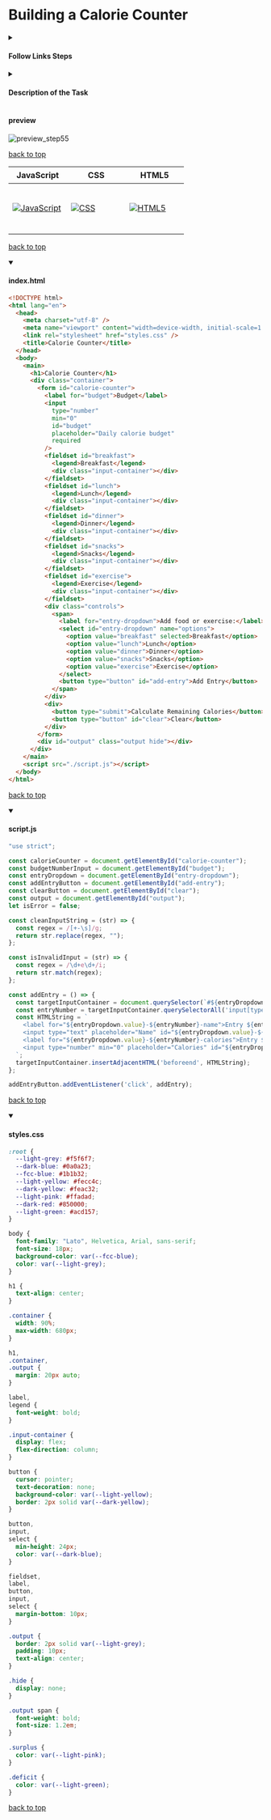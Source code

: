 
<a id=top></a>

# Building a Calorie Counter

<details>
      <summary>
        <h4>Follow Links Steps</h4>
      </summary>
       
<table>
  <thead>
    <tr><th><a href="https://github.com/AndriiKot/JS__Validation_by_Building_a_Calorie_Counter__freeCodeCamp//tree/main/steps/__00__title_" target="_self">Step 0</a></th><th><a href="https://github.com/AndriiKot/JS__Validation_by_Building_a_Calorie_Counter__freeCodeCamp//tree/main/steps/__01__step__" target="_self">Step 1</a></th><th><a href="https://github.com/AndriiKot/JS__Validation_by_Building_a_Calorie_Counter__freeCodeCamp//tree/main/steps/__02__step__" target="_self">Step 2</a></th><th><a href="https://github.com/AndriiKot/JS__Validation_by_Building_a_Calorie_Counter__freeCodeCamp//tree/main/steps/__03__step__" target="_self">Step 3</a></th><th><a href="https://github.com/AndriiKot/JS__Validation_by_Building_a_Calorie_Counter__freeCodeCamp//tree/main/steps/__04__step__" target="_self">Step 4</a></th><tr><th><a href="https://github.com/AndriiKot/JS__Validation_by_Building_a_Calorie_Counter__freeCodeCamp//tree/main/steps/__05__step__" target="_self">Step 5</a></th><th><a href="https://github.com/AndriiKot/JS__Validation_by_Building_a_Calorie_Counter__freeCodeCamp//tree/main/steps/__06__step__" target="_self">Step 6</a></th><th><a href="https://github.com/AndriiKot/JS__Validation_by_Building_a_Calorie_Counter__freeCodeCamp//tree/main/steps/__07__step__" target="_self">Step 7</a></th><th><a href="https://github.com/AndriiKot/JS__Validation_by_Building_a_Calorie_Counter__freeCodeCamp//tree/main/steps/__08__step__" target="_self">Step 8</a></th><th><a href="https://github.com/AndriiKot/JS__Validation_by_Building_a_Calorie_Counter__freeCodeCamp//tree/main/steps/__09__step__" target="_self">Step 9</a></th><tr><th><a href="https://github.com/AndriiKot/JS__Validation_by_Building_a_Calorie_Counter__freeCodeCamp//tree/main/steps/__10__step__" target="_self">Step 10</a></th><th><a href="https://github.com/AndriiKot/JS__Validation_by_Building_a_Calorie_Counter__freeCodeCamp//tree/main/steps/__11__step__" target="_self">Step 11</a></th><th><a href="https://github.com/AndriiKot/JS__Validation_by_Building_a_Calorie_Counter__freeCodeCamp//tree/main/steps/__12__step__" target="_self">Step 12</a></th><th><a href="https://github.com/AndriiKot/JS__Validation_by_Building_a_Calorie_Counter__freeCodeCamp//tree/main/steps/__13__step__" target="_self">Step 13</a></th><th><a href="https://github.com/AndriiKot/JS__Validation_by_Building_a_Calorie_Counter__freeCodeCamp//tree/main/steps/__14__step__" target="_self">Step 14</a></th><tr><th><a href="https://github.com/AndriiKot/JS__Validation_by_Building_a_Calorie_Counter__freeCodeCamp//tree/main/steps/__15__step__" target="_self">Step 15</a></th><th><a href="https://github.com/AndriiKot/JS__Validation_by_Building_a_Calorie_Counter__freeCodeCamp//tree/main/steps/__16__step__" target="_self">Step 16</a></th><th><a href="https://github.com/AndriiKot/JS__Validation_by_Building_a_Calorie_Counter__freeCodeCamp//tree/main/steps/__17__step__" target="_self">Step 17</a></th><th><a href="https://github.com/AndriiKot/JS__Validation_by_Building_a_Calorie_Counter__freeCodeCamp//tree/main/steps/__18__step__" target="_self">Step 18</a></th><th><a href="https://github.com/AndriiKot/JS__Validation_by_Building_a_Calorie_Counter__freeCodeCamp//tree/main/steps/__19__step__" target="_self">Step 19</a></th><tr><th><a href="https://github.com/AndriiKot/JS__Validation_by_Building_a_Calorie_Counter__freeCodeCamp//tree/main/steps/__20__step__" target="_self">Step 20</a></th><th><a href="https://github.com/AndriiKot/JS__Validation_by_Building_a_Calorie_Counter__freeCodeCamp//tree/main/steps/__21__step__" target="_self">Step 21</a></th><th><a href="https://github.com/AndriiKot/JS__Validation_by_Building_a_Calorie_Counter__freeCodeCamp//tree/main/steps/__22__step__" target="_self">Step 22</a></th><th><a href="https://github.com/AndriiKot/JS__Validation_by_Building_a_Calorie_Counter__freeCodeCamp//tree/main/steps/__23__step__" target="_self">Step 23</a></th><th><a href="https://github.com/AndriiKot/JS__Validation_by_Building_a_Calorie_Counter__freeCodeCamp//tree/main/steps/__24__step__" target="_self">Step 24</a></th><tr><th><a href="https://github.com/AndriiKot/JS__Validation_by_Building_a_Calorie_Counter__freeCodeCamp//tree/main/steps/__25__step__" target="_self">Step 25</a></th><th><a href="https://github.com/AndriiKot/JS__Validation_by_Building_a_Calorie_Counter__freeCodeCamp//tree/main/steps/__26__step__" target="_self">Step 26</a></th><th><a href="https://github.com/AndriiKot/JS__Validation_by_Building_a_Calorie_Counter__freeCodeCamp//tree/main/steps/__27__step__" target="_self">Step 27</a></th><th><a href="https://github.com/AndriiKot/JS__Validation_by_Building_a_Calorie_Counter__freeCodeCamp//tree/main/steps/__28__step__" target="_self">Step 28</a></th><th><a href="https://github.com/AndriiKot/JS__Validation_by_Building_a_Calorie_Counter__freeCodeCamp//tree/main/steps/__29__step__" target="_self">Step 29</a></th><tr><th><a href="https://github.com/AndriiKot/JS__Validation_by_Building_a_Calorie_Counter__freeCodeCamp//tree/main/steps/__30__step__" target="_self">Step 30</a></th><th><a href="https://github.com/AndriiKot/JS__Validation_by_Building_a_Calorie_Counter__freeCodeCamp//tree/main/steps/__31__step__" target="_self">Step 31</a></th><th><a href="https://github.com/AndriiKot/JS__Validation_by_Building_a_Calorie_Counter__freeCodeCamp//tree/main/steps/__32__step__" target="_self">Step 32</a></th><th><a href="https://github.com/AndriiKot/JS__Validation_by_Building_a_Calorie_Counter__freeCodeCamp//tree/main/steps/__33__step__" target="_self">Step 33</a></th><th><a href="https://github.com/AndriiKot/JS__Validation_by_Building_a_Calorie_Counter__freeCodeCamp//tree/main/steps/__34__step__" target="_self">Step 34</a></th><tr><th><a href="https://github.com/AndriiKot/JS__Validation_by_Building_a_Calorie_Counter__freeCodeCamp//tree/main/steps/__35__step__" target="_self">Step 35</a></th><th><a href="https://github.com/AndriiKot/JS__Validation_by_Building_a_Calorie_Counter__freeCodeCamp//tree/main/steps/__36__step__" target="_self">Step 36</a></th><th><a href="https://github.com/AndriiKot/JS__Validation_by_Building_a_Calorie_Counter__freeCodeCamp//tree/main/steps/__37__step__" target="_self">Step 37</a></th><th><a href="https://github.com/AndriiKot/JS__Validation_by_Building_a_Calorie_Counter__freeCodeCamp//tree/main/steps/__38__step__" target="_self">Step 38</a></th><th><a href="https://github.com/AndriiKot/JS__Validation_by_Building_a_Calorie_Counter__freeCodeCamp//tree/main/steps/__39__step__" target="_self">Step 39</a></th><tr><th><a href="https://github.com/AndriiKot/JS__Validation_by_Building_a_Calorie_Counter__freeCodeCamp//tree/main/steps/__40__step__" target="_self">Step 40</a></th><th><a href="https://github.com/AndriiKot/JS__Validation_by_Building_a_Calorie_Counter__freeCodeCamp//tree/main/steps/__41__step__" target="_self">Step 41</a></th><th><a href="https://github.com/AndriiKot/JS__Validation_by_Building_a_Calorie_Counter__freeCodeCamp//tree/main/steps/__42__step__" target="_self">Step 42</a></th><th><a href="https://github.com/AndriiKot/JS__Validation_by_Building_a_Calorie_Counter__freeCodeCamp//tree/main/steps/__43__step__" target="_self">Step 43</a></th><th><a href="https://github.com/AndriiKot/JS__Validation_by_Building_a_Calorie_Counter__freeCodeCamp//tree/main/steps/__44__step__" target="_self">Step 44</a></th><tr><th><a href="https://github.com/AndriiKot/JS__Validation_by_Building_a_Calorie_Counter__freeCodeCamp//tree/main/steps/__45__step__" target="_self">Step 45</a></th><th><a href="https://github.com/AndriiKot/JS__Validation_by_Building_a_Calorie_Counter__freeCodeCamp//tree/main/steps/__46__step__" target="_self">Step 46</a></th><th><a href="https://github.com/AndriiKot/JS__Validation_by_Building_a_Calorie_Counter__freeCodeCamp//tree/main/steps/__47__step__" target="_self">Step 47</a></th><th><a href="https://github.com/AndriiKot/JS__Validation_by_Building_a_Calorie_Counter__freeCodeCamp//tree/main/steps/__48__step__" target="_self">Step 48</a></th><th><a href="https://github.com/AndriiKot/JS__Validation_by_Building_a_Calorie_Counter__freeCodeCamp//tree/main/steps/__49__step__" target="_self">Step 49</a></th><tr><th><a href="https://github.com/AndriiKot/JS__Validation_by_Building_a_Calorie_Counter__freeCodeCamp//tree/main/steps/__50__step__" target="_self">Step 50</a></th><th><a href="https://github.com/AndriiKot/JS__Validation_by_Building_a_Calorie_Counter__freeCodeCamp//tree/main/steps/__51__step__" target="_self">Step 51</a></th><th><a href="https://github.com/AndriiKot/JS__Validation_by_Building_a_Calorie_Counter__freeCodeCamp//tree/main/steps/__52__step__" target="_self">Step 52</a></th><th><a href="https://github.com/AndriiKot/JS__Validation_by_Building_a_Calorie_Counter__freeCodeCamp//tree/main/steps/__53__step__" target="_self">Step 53</a></th><th><a href="https://github.com/AndriiKot/JS__Validation_by_Building_a_Calorie_Counter__freeCodeCamp//tree/main/steps/__54__step__" target="_self">Step 54</a></th><tr><th><a href="https://github.com/AndriiKot/JS__Validation_by_Building_a_Calorie_Counter__freeCodeCamp//tree/main/steps/__55__step__" target="_self">Step 55</a></th><th><a href="https://github.com/AndriiKot/JS__Validation_by_Building_a_Calorie_Counter__freeCodeCamp//tree/main/steps/__56__step__" target="_self">Step 56</a></th></tr>
  </thead>
  <tbody>
  </tbody>
</table>
</details>


<details>
      <summary>
        <h4>Description of the Task</h4>
      </summary>
       <h3>Step  56</h3>

<section>
<p>The <code>insertAdjacentHtml</code> method takes two arguments. The first argument is a string that specifies the position of the inserted element. The second argument is a string containing the HTML to be inserted.</p>
<p>For the first argument, pass the string <code>"beforeend"</code> to insert the new element as the last child of <code>targetInputContainer</code>.</p>
<p>For the second argument, pass your <code>HTMLString</code> variable.</p>
</section>
</details>

<h4>preview</h4>
    <img src="https://github.com/AndriiKot/JS__Validation_by_Building_a_Calorie_Counter__freeCodeCamp/blob/main/images/previews/preview_step56.png" alt="preview_step55">
  

[back to top](#top)


<table>
  <thead>
      <tr><th height=33 width=100>JavaScript</th><th height=33 width=100>CSS</th><th height=33 width=100>HTML5</th></tr>
  </thead>
  <tbody>
      <tr><td height=100 width=100><a href=https://ecma-international.org/publications-and-standards/standards/ target="_self"><img src=https://github.com/AndriiKot/iconsSVG_and_linksDocs/blob/main/svg/javascript-1.svg alt=JavaScript></a></td><td height=100 width=100><a href=https://www.w3.org/Style/CSS/ target="_self"><img src=https://github.com/AndriiKot/iconsSVG_and_linksDocs/blob/main/svg/css.svg alt=CSS></a></td><td height=100 width=100><a href=https://html.spec.whatwg.org/multipage/ target="_self"><img src=https://github.com/AndriiKot/iconsSVG_and_linksDocs/blob/main/svg/html.svg alt=HTML5></a></td></tr>
  </tbody>
</table>

[back to top](#top)



<details open>
  <summary>
    <h4>index.html</h4>
  </summary>



```html
<!DOCTYPE html>
<html lang="en">
  <head>
    <meta charset="utf-8" />
    <meta name="viewport" content="width=device-width, initial-scale=1.0" />
    <link rel="stylesheet" href="styles.css" />
    <title>Calorie Counter</title>
  </head>
  <body>
    <main>
      <h1>Calorie Counter</h1>
      <div class="container">
        <form id="calorie-counter">
          <label for="budget">Budget</label>
          <input
            type="number"
            min="0"
            id="budget"
            placeholder="Daily calorie budget"
            required
          />
          <fieldset id="breakfast">
            <legend>Breakfast</legend>
            <div class="input-container"></div>
          </fieldset>
          <fieldset id="lunch">
            <legend>Lunch</legend>
            <div class="input-container"></div>
          </fieldset>
          <fieldset id="dinner">
            <legend>Dinner</legend>
            <div class="input-container"></div>
          </fieldset>
          <fieldset id="snacks">
            <legend>Snacks</legend>
            <div class="input-container"></div>
          </fieldset>
          <fieldset id="exercise">
            <legend>Exercise</legend>
            <div class="input-container"></div>
          </fieldset>
          <div class="controls">
            <span>
              <label for="entry-dropdown">Add food or exercise:</label>
              <select id="entry-dropdown" name="options">
                <option value="breakfast" selected>Breakfast</option>
                <option value="lunch">Lunch</option>
                <option value="dinner">Dinner</option>
                <option value="snacks">Snacks</option>
                <option value="exercise">Exercise</option>
              </select>
              <button type="button" id="add-entry">Add Entry</button>
            </span>
          </div>
          <div>
            <button type="submit">Calculate Remaining Calories</button>
            <button type="button" id="clear">Clear</button>
          </div>
        </form>
        <div id="output" class="output hide"></div>
      </div>
    </main>
    <script src="./script.js"></script>
  </body>
</html>

```



[back to top](#top)


</details>

<details open>
  <summary>
    <h4>script.js</h4>
  </summary>



```js
"use strict";

const calorieCounter = document.getElementById("calorie-counter");
const budgetNumberInput = document.getElementById("budget");
const entryDropdown = document.getElementById("entry-dropdown");
const addEntryButton = document.getElementById("add-entry");
const clearButton = document.getElementById("clear");
const output = document.getElementById("output");
let isError = false;

const cleanInputString = (str) => {
  const regex = /[+-\s]/g;
  return str.replace(regex, "");
};

const isInvalidInput = (str) => {
  const regex = /\d+e\d+/i;
  return str.match(regex);
};

const addEntry = () => {
  const targetInputContainer = document.querySelector(`#${entryDropdown.value} .input-container`);
  const entryNumber = targetInputContainer.querySelectorAll('input[type="text"]').length + 1;
  const HTMLString = `
    <label for="${entryDropdown.value}-${entryNumber}-name">Entry ${entryNumber} Name</label>
    <input type="text" placeholder="Name" id="${entryDropdown.value}-${entryNumber}-name">
    <label for="${entryDropdown.value}-${entryNumber}-calories">Entry ${entryNumber} Calories</label>
    <input type="number" min="0" placeholder="Calories" id="${entryDropdown.value}-${entryNumber}-calories">
  `;
  targetInputContainer.insertAdjacentHTML('beforeend', HTMLString);
};

addEntryButton.addEventListener('click', addEntry);


```



[back to top](#top)


</details>

<details open>
  <summary>
    <h4>styles.css</h4>
  </summary>



```css
:root {
  --light-grey: #f5f6f7;
  --dark-blue: #0a0a23;
  --fcc-blue: #1b1b32;
  --light-yellow: #fecc4c;
  --dark-yellow: #feac32;
  --light-pink: #ffadad;
  --dark-red: #850000;
  --light-green: #acd157;
}

body {
  font-family: "Lato", Helvetica, Arial, sans-serif;
  font-size: 18px;
  background-color: var(--fcc-blue);
  color: var(--light-grey);
}

h1 {
  text-align: center;
}

.container {
  width: 90%;
  max-width: 680px;
}

h1,
.container,
.output {
  margin: 20px auto;
}

label,
legend {
  font-weight: bold;
}

.input-container {
  display: flex;
  flex-direction: column;
}

button {
  cursor: pointer;
  text-decoration: none;
  background-color: var(--light-yellow);
  border: 2px solid var(--dark-yellow);
}

button,
input,
select {
  min-height: 24px;
  color: var(--dark-blue);
}

fieldset,
label,
button,
input,
select {
  margin-bottom: 10px;
}

.output {
  border: 2px solid var(--light-grey);
  padding: 10px;
  text-align: center;
}

.hide {
  display: none;
}

.output span {
  font-weight: bold;
  font-size: 1.2em;
}

.surplus {
  color: var(--light-pink);
}

.deficit {
  color: var(--light-green);
}

```



[back to top](#top)


</details>